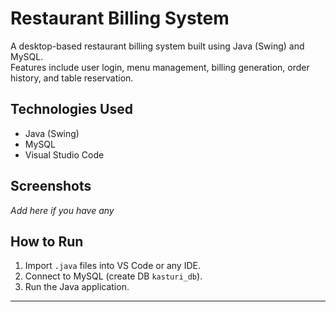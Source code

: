 # Restaurant Billing System

A desktop-based restaurant billing system built using Java (Swing) and MySQL.  
Features include user login, menu management, billing generation, order history, and table reservation.

## Technologies Used
- Java (Swing)
- MySQL
- Visual Studio Code

## Screenshots
_Add here if you have any_

## How to Run
1. Import `.java` files into VS Code or any IDE.
2. Connect to MySQL (create DB `kasturi_db`).
3. Run the Java application.

---

